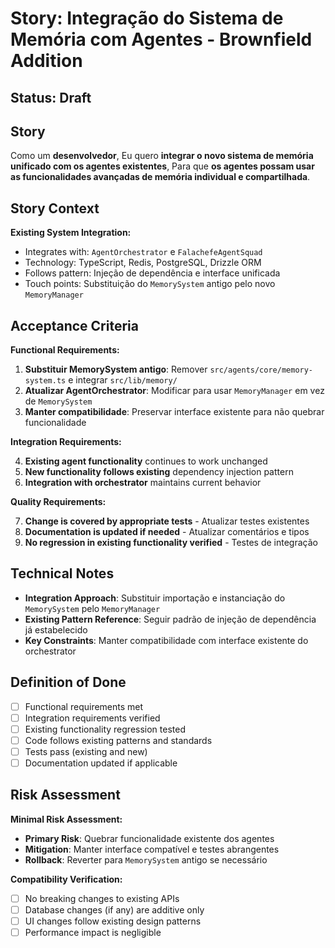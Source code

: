 # Story: Integração do Sistema de Memória com Agentes - Brownfield Addition

## Status: Draft

## Story

Como um **desenvolvedor**,
Eu quero **integrar o novo sistema de memória unificado com os agentes existentes**,
Para que **os agentes possam usar as funcionalidades avançadas de memória individual e compartilhada**.

## Story Context

**Existing System Integration:**

- Integrates with: `AgentOrchestrator` e `FalachefeAgentSquad` 
- Technology: TypeScript, Redis, PostgreSQL, Drizzle ORM
- Follows pattern: Injeção de dependência e interface unificada
- Touch points: Substituição do `MemorySystem` antigo pelo novo `MemoryManager`

## Acceptance Criteria

**Functional Requirements:**

1. **Substituir MemorySystem antigo**: Remover `src/agents/core/memory-system.ts` e integrar `src/lib/memory/`
2. **Atualizar AgentOrchestrator**: Modificar para usar `MemoryManager` em vez de `MemorySystem`
3. **Manter compatibilidade**: Preservar interface existente para não quebrar funcionalidade

**Integration Requirements:**

4. **Existing agent functionality** continues to work unchanged
5. **New functionality follows existing** dependency injection pattern
6. **Integration with orchestrator** maintains current behavior

**Quality Requirements:**

7. **Change is covered by appropriate tests** - Atualizar testes existentes
8. **Documentation is updated if needed** - Atualizar comentários e tipos
9. **No regression in existing functionality verified** - Testes de integração

## Technical Notes

- **Integration Approach**: Substituir importação e instanciação do `MemorySystem` pelo `MemoryManager`
- **Existing Pattern Reference**: Seguir padrão de injeção de dependência já estabelecido
- **Key Constraints**: Manter compatibilidade com interface existente do orchestrator

## Definition of Done

- [ ] Functional requirements met
- [ ] Integration requirements verified  
- [ ] Existing functionality regression tested
- [ ] Code follows existing patterns and standards
- [ ] Tests pass (existing and new)
- [ ] Documentation updated if applicable

## Risk Assessment

**Minimal Risk Assessment:**

- **Primary Risk**: Quebrar funcionalidade existente dos agentes
- **Mitigation**: Manter interface compatível e testes abrangentes
- **Rollback**: Reverter para `MemorySystem` antigo se necessário

**Compatibility Verification:**

- [ ] No breaking changes to existing APIs
- [ ] Database changes (if any) are additive only
- [ ] UI changes follow existing design patterns
- [ ] Performance impact is negligible
